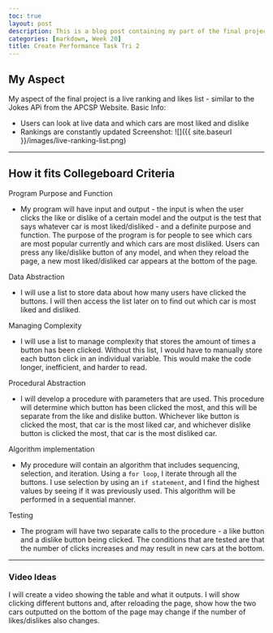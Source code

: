 ```yaml
---
toc: true
layout: post
description: This is a blog post containing my part of the final project and how it fits into Collegeboard criteria
categories: [markdown, Week 20]
title: Create Performance Task Tri 2
---
```


## My Aspect
My aspect of the final project is a live ranking and likes list - similar to the Jokes APi from the APCSP Website.
Basic Info:
- Users can look at live data and which cars are most liked and dislike
- Rankings are constantly updated
Screenshot:
![]({{ site.baseurl }}/images/live-ranking-list.png)

---

## How it fits Collegeboard Criteria
Program Purpose and Function
- My program will have input and output - the input is when the user clicks the like or dislike of a certain model and the output is the test that says whatever car is most liked/disliked - and a definite purpose and function. The purpose of the program is for people to see which cars are most popular currently and which cars are most disliked. Users can press any like/dislike button of any model, and when they reload the page, a new most liked/disliked car appears at the bottom of the page.

Data Abstraction
- I will use a list to store data about how many users have clicked the buttons. I will then access the list later on to find out which car is most liked and disliked.

Managing Complexity
- I will use a list to manage complexity that stores the amount of times a button has been clicked. Without this list, I would have to manually store each button click in an individual variable. This would make the code longer, inefficient, and harder to read.

Procedural Abstraction
- I will develop a procedure with parameters that are used. This procedure will determine which button has been clicked the most, and this will be separate from the like and dislike button. Whichever like button is clicked the most, that car is the most liked car, and whichever dislike button is clicked the most, that car is the most disliked car.

Algorithm implementation
- My procedure will contain an algorithm that includes sequencing, selection, and iteration. Using a ```for loop```, I iterate through all the buttons. I use selection by using an ```if statement```, and I find the highest values by seeing if it was previously used. This algorithm will be performed in a sequential manner.

Testing
- The program will have two separate calls to the procedure - a like button and a dislike button being clicked. The conditions that are tested are that the number of clicks increases and may result in new cars at the bottom.

---

### Video Ideas
I will create a video showing the table and what it outputs. I will show clicking different buttons and, after reloading the page, show how the two cars outputted on the bottom of the page may change if the number of likes/dislikes also changes.